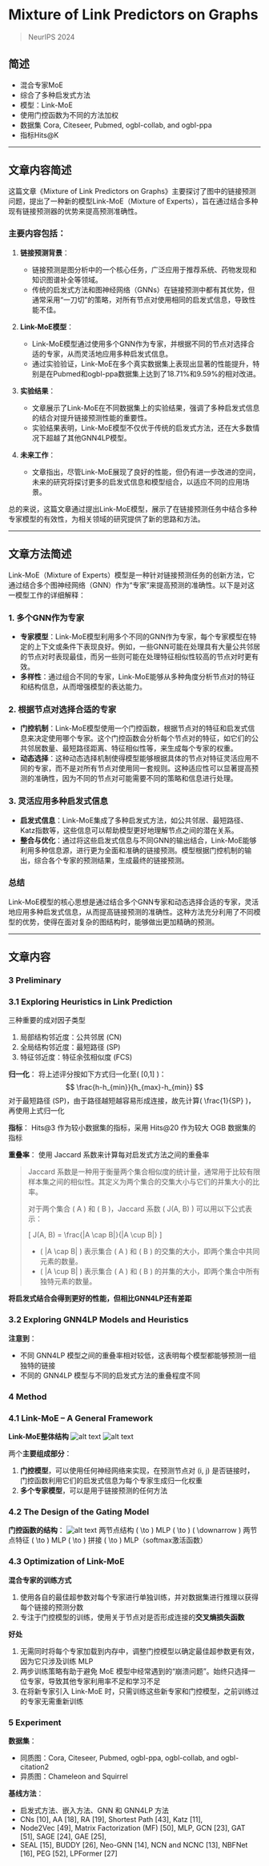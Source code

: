 # Mixture of Link Predictors on Graphs

> NeurIPS 2024

## 简述
- 混合专家MoE
- 综合了多种启发式方法
- 模型：Link-MoE
- 使用门控函数为不同的方法加权
- 数据集 Cora, Citeseer, Pubmed, ogbl-collab, and ogbl-ppa
- 指标Hits@K

---
## 文章内容简述

这篇文章《Mixture of Link Predictors on Graphs》主要探讨了图中的链接预测问题，提出了一种新的模型Link-MoE（Mixture of Experts），旨在通过结合多种现有链接预测器的优势来提高预测准确性。

### 主要内容包括：

1. **链接预测背景**：
   - 链接预测是图分析中的一个核心任务，广泛应用于推荐系统、药物发现和知识图谱补全等领域。
   - 传统的启发式方法和图神经网络（GNNs）在链接预测中都有其优势，但通常采用“一刀切”的策略，对所有节点对使用相同的启发式信息，导致性能不佳。

2. **Link-MoE模型**：
   - Link-MoE模型通过使用多个GNN作为专家，并根据不同的节点对选择合适的专家，从而灵活地应用多种启发式信息。
   - 通过实验验证，Link-MoE在多个真实数据集上表现出显著的性能提升，特别是在Pubmed和ogbl-ppa数据集上达到了18.71%和9.59%的相对改进。

3. **实验结果**：
   - 文章展示了Link-MoE在不同数据集上的实验结果，强调了多种启发式信息的结合对提升链接预测性能的重要性。
   - 实验结果表明，Link-MoE模型不仅优于传统的启发式方法，还在大多数情况下超越了其他GNN4LP模型。

4. **未来工作**：
   - 文章指出，尽管Link-MoE展现了良好的性能，但仍有进一步改进的空间，未来的研究将探讨更多的启发式信息和模型组合，以适应不同的应用场景。

总的来说，这篇文章通过提出Link-MoE模型，展示了在链接预测任务中结合多种专家模型的有效性，为相关领域的研究提供了新的思路和方法。

---

## 文章方法简述

Link-MoE（Mixture of Experts）模型是一种针对链接预测任务的创新方法，它通过结合多个图神经网络（GNN）作为“专家”来提高预测的准确性。以下是对这一模型工作的详细解释：

### 1. **多个GNN作为专家**
- **专家模型**：Link-MoE模型利用多个不同的GNN作为专家，每个专家模型在特定的上下文或条件下表现良好。例如，一些GNN可能在处理具有大量公共邻居的节点对时表现最佳，而另一些则可能在处理特征相似性较高的节点对时更有效。
- **多样性**：通过组合不同的专家，Link-MoE能够从多种角度分析节点对的特征和结构信息，从而增强模型的表达能力。

### 2. **根据节点对选择合适的专家**
- **门控机制**：Link-MoE模型使用一个门控函数，根据节点对的特征和启发式信息来决定使用哪个专家。这个门控函数会分析每个节点对的特征，如它们的公共邻居数量、最短路径距离、特征相似性等，来生成每个专家的权重。
- **动态选择**：这种动态选择机制使得模型能够根据具体的节点对特征灵活应用不同的专家，而不是对所有节点对使用同一套规则。这种适应性可以显著提高预测的准确性，因为不同的节点对可能需要不同的策略和信息进行处理。

### 3. **灵活应用多种启发式信息**
- **启发式信息**：Link-MoE集成了多种启发式方法，如公共邻居、最短路径、Katz指数等，这些信息可以帮助模型更好地理解节点之间的潜在关系。
- **整合与优化**：通过将这些启发式信息与不同GNN的输出结合，Link-MoE能够利用多种信息源，进行更为全面和准确的链接预测。模型根据门控机制的输出，综合各个专家的预测结果，生成最终的链接预测。

### 总结
Link-MoE模型的核心思想是通过结合多个GNN专家和动态选择合适的专家，灵活地应用多种启发式信息，从而提高链接预测的准确性。这种方法充分利用了不同模型的优势，使得在面对复杂的图结构时，能够做出更加精确的预测。

---
## 文章内容

### 3 Preliminary

### 3.1 Exploring Heuristics in Link Prediction
三种重要的成对因子类型
1. 局部结构邻近度：公共邻居 (CN)
2. 全局结构邻近度：最短路径 (SP)
3. 特征邻近度：特征余弦相似度 (FCS)

**归一化**：
将上述评分按如下方式归一化至\( [0,1] \)：
$$
\frac{h-h_{min}}{h_{max}-h_{min}}
$$
对于最短路径 (SP)，由于路径越短越容易形成连接，故先计算\( \frac{1}{SP} \)，再使用上式归一化

**指标**：
Hits@3 作为较小数据集的指标，采用 Hits@20 作为较大 OGB 数据集的指标

**重叠率**：
使用 Jaccard 系数来计算每对启发式方法之间的重叠率

> Jaccard 系数是一种用于衡量两个集合相似度的统计量，通常用于比较有限样本集之间的相似性。其定义为两个集合的交集大小与它们的并集大小的比率。
> 
> 对于两个集合 \( A \) 和 \( B \)，Jaccard 系数 \( J(A, B) \) 可以用以下公式表示：
> 
> \[
> J(A, B) = \frac{|A \cap B|}{|A \cup B|}
> \]
> 
> - \( |A \cap B| \) 表示集合 \( A \) 和 \( B \) 的交集的大小，即两个集合中共同元素的数量。
> - \( |A \cup B| \) 表示集合 \( A \) 和 \( B \) 的并集的大小，即两个集合中所有独特元素的数量。

**将启发式结合会得到更好的性能，但相比GNN4LP还有差距**

### 3.2 Exploring GNN4LP Models and Heuristics
**注意到**：
- 不同 GNN4LP 模型之间的重叠率相对较低，这表明每个模型都能够预测一组独特的链接
- 不同的 GNN4LP 模型与不同的启发式方法的重叠程度不同

### 4 Method

### 4.1 Link-MoE – A General Framework

**Link-MoE整体结构**
![alt text](image.png)
![alt text](image-1.png)

两个**主要组成部分**：
1. **门控模型**，可以使用任何神经网络来实现，在预测节点对 (i, j) 是否链接时，门控函数利用它们的启发式信息为每个专家生成归一化权重
2. **多个专家模型**，可以是用于链接预测的任何方法

### 4.2 The Design of the Gating Model

**门控函数的结构**：
![alt text](image-2.png)
两节点结构 \( \to \) MLP \( \to \) \( \downarrow \)
两节点特征 \( \to \) MLP \( \to \) 拼接 \( \to \) MLP（softmax激活函数）

### 4.3 Optimization of Link-MoE

**混合专家的训练方式**
1. 使用各自的最佳超参数对每个专家进行单独训练，并对数据集进行推理以获得每个链接的预测分数
2. 专注于门控模型的训练，使用关于节点对是否形成连接的**交叉熵损失函数**

**好处**
1. 无需同时将每个专家加载到内存中，调整门控模型以确定最佳超参数更有效，因为它只涉及训练 MLP
2. 两步训练策略有助于避免 MoE 模型中经常遇到的“崩溃问题”。始终只选择一位专家，导致其他专家利用率不足和学习不足
3. 在将新专家引入 Link-MoE 时，只需训练这些新专家和门控模型，之前训练过的专家无需重新训练

### 5 Experiment

**数据集**：
- 同质图：Cora, Citeseer, Pubmed, ogbl-ppa, ogbl-collab, and ogbl-citation2
- 异质图：Chameleon and Squirrel

**基线方法**：
- 启发式方法、嵌入方法、GNN 和 GNN4LP 方法
- CNs [10], AA [18], RA [19], Shortest Path [43], Katz [11],
- Node2Vec [49], Matrix Factorization (MF) [50], MLP, GCN [23], GAT [51], SAGE [24], GAE [25],
- SEAL [15], BUDDY [26], Neo-GNN [14], NCN and NCNC [13], NBFNet [16], PEG [52], LPFormer [27]
